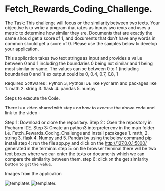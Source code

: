 # Fetch_Rewards_Coding_Challenge. 

The Task: This challenge will focus on the similarity between two texts. Your objective is to write a program that takes as inputs two texts and uses a metric to determine
how similar they are. Documents that are exactly the same should get a score of 1, and documents that don’t have any words in common should get a score of 0. Please use the 
samples below to develop your application.

This application takes two text strings as input and provides a value between 0 and 1
including the boundaries 0 being not similar and 1 being most similar or same. The values can
be between 0 to 1 (including boundaries 0 and 1) ex output could  be 0, 0.4, 0.7, 0.8, 1

Required Softwares : Python 3, Python IDE like Pycharm and packages like 1. math 2. string 3. flask. 4. pandas 5. numpy 

Steps to execute the Code. 

There is a video shared with steps on how to execute the above code and link to the video - 

Step 1: Download or clone the repository.
Step 2 : Open the repository in Pycharm IDE. 
Step 3: Create an python3 interpreter env in the main folder i.e. Fetch_Rewards_Coding_Challenge and install pacakages 1. math, 2. string 3. flask 4. Numpy and 5. Pandas by using the below command
pip install 
step 4: run the file app.py and click on the http://127.0.0.1:5000/ generated in the terminal. 
step 5: on the browser terminal there will be two text boxes where we can enter the texts or documents which we can compare the similarity between them. 
step 6: click on the get similarity button to get the value. 

Images from the application

![templates](image1.png)
![templates](image2.png)

